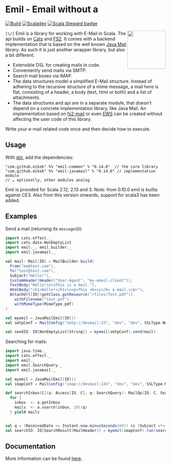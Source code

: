 # Emil - Email without a

[![Build](https://github.com/eikek/emil/actions/workflows/release.yml/badge.svg)](https://github.com/eikek/emil/actions/workflows/release.yml)
[![Scaladex](https://index.scala-lang.org/eikek/emil/latest.svg?color=blue)](https://index.scala-lang.org/eikek/emil/emil-common)
[![Scala Steward badge](https://img.shields.io/badge/Scala_Steward-helping-blue.svg?style=flat&logo=data:image/png;base64,iVBORw0KGgoAAAANSUhEUgAAAA4AAAAQCAMAAAARSr4IAAAAVFBMVEUAAACHjojlOy5NWlrKzcYRKjGFjIbp293YycuLa3pYY2LSqql4f3pCUFTgSjNodYRmcXUsPD/NTTbjRS+2jomhgnzNc223cGvZS0HaSD0XLjbaSjElhIr+AAAAAXRSTlMAQObYZgAAAHlJREFUCNdNyosOwyAIhWHAQS1Vt7a77/3fcxxdmv0xwmckutAR1nkm4ggbyEcg/wWmlGLDAA3oL50xi6fk5ffZ3E2E3QfZDCcCN2YtbEWZt+Drc6u6rlqv7Uk0LdKqqr5rk2UCRXOk0vmQKGfc94nOJyQjouF9H/wCc9gECEYfONoAAAAASUVORK5CYII=)](https://scala-steward.org)


<a href="https://eikek.github.io/emil/">
  <img height="120" align="right" style="float:right" src="./modules/microsite/src/main/resources/microsite/img/logo.png">
</a>


`[\/]` Emil is a library for working with E-Mail in Scala. The api
builds on [Cats](https://github.com/typelevel/cats) and
[FS2](https://github.com/functional-streams-for-scala/fs2). It comes
with a backend implementation that is based on the well known [Java
Mail](https://github.com/eclipse-ee4j/mail) library. As such it is
just another wrapper library, but also a bit different:

- Extensible DSL for creating mails in code.
- Conveniently send mails via SMTP.
- Search mail boxes via IMAP.
- The data structures model a simplified E-Mail structure. Instead of
  adhering to the recursive structure of a mime message, a mail here
  is flat, consisting of a header, a body (text, html or both) and a
  list of attachments.
- The data structures and api are in a separate module, that doesn't
  depend on a concrete implementation library, like Java Mail. An
  implementation based on
  [fs2-mail](https://github.com/Spinoco/fs2-mail) or even
  [EWS](https://github.com/OfficeDev/ews-java-api) can be created
  without affecting the user code of this library.

Write your e-mail related code once and then decide how to execute.

## Usage

With [sbt](https://scala-sbt.org), add the dependencies:

```
"com.github.eikek" %% "emil-common" % "0.14.0"  // the core library
"com.github.eikek" %% "emil-javamail" % "0.14.0" // implementation module
// … optionally, other modules analog
```

Emil is provided for Scala 2.12, 2.13 and 3. Note: from 0.10.0 emil is
builta against CE3. Also from this version onwards, support for scala3
has been added.


## Examples

Send a mail (returning its `messageID`):

```scala
import cats.effect._
import cats.data.NonEmptyList
import emil._, emil.builder._
import emil.javamail._

val mail: Mail[IO] = MailBuilder.build(
  From("me@test.com"),
  To("test@test.com"),
  Subject("Hello!"),
  CustomHeader(Header("User-Agent", "my-email-client")),
  TextBody("Hello!\n\nThis is a mail."),
  HtmlBody("<h1>Hello!</h1>\n<p>This <b>is</b> a mail.</p>"),
  AttachUrl[IO](getClass.getResource("/files/Test.pdf")).
    withFilename("test.pdf").
    withMimeType(MimeType.pdf)
)

val myemil = JavaMailEmil[IO]()
val smtpConf = MailConfig("smtp://devmail:25", "dev", "dev", SSLType.NoEncryption)

val sendIO: IO[NonEmptyList[String]] = myemil(smtpConf).send(mail)
```


Searching for mails:

```scala
import java.time._
import cats.effect._
import emil._
import emil.SearchQuery._
import emil.javamail._

val myemil = JavaMailEmil[IO]()
val imapConf = MailConfig("imap://devmail:143", "dev", "dev", SSLType.NoEncryption)

def searchInbox[C](a: Access[IO, C], q: SearchQuery): MailOp[IO, C, SearchResult[MailHeader]] =
  for {
    inbox  <- a.getInbox
    mails  <- a.search(inbox, 20)(q)
  } yield mails


val q = (ReceivedDate >= Instant.now.minusSeconds(60)) && (Subject =*= "test")
val searchIO: IO[SearchResult[MailHeader]] = myemil(imapConf).run(searchInbox(myemil.access, q))
```
## Documentation

More information can be found [here](https://eikek.github.io/emil/).
